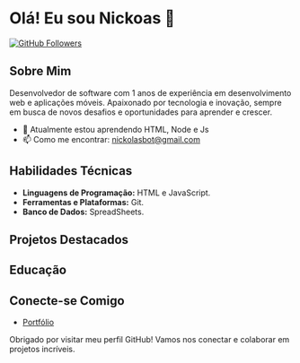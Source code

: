 # Olá! Eu sou Nickoas 👋

[![GitHub Followers](https://img.shields.io/github/followers/seuusuario?style=social)](https://github.com/NickolasBressy)

## Sobre Mim

Desenvolvedor de software com 1 anos de experiência em desenvolvimento web e aplicações móveis. Apaixonado por tecnologia e inovação, sempre em busca de novos desafios e oportunidades para aprender e crescer.

- 🌱 Atualmente estou aprendendo HTML, Node e Js
- 📫 Como me encontrar: nickolasbot@gmail.com

## Habilidades Técnicas

- **Linguagens de Programação:** HTML e JavaScript.
- **Ferramentas e Plataformas:** Git.
- **Banco de Dados:** SpreadSheets.

## Projetos Destacados

## Educação

## Conecte-se Comigo

- [Portfólio]()

Obrigado por visitar meu perfil GitHub! Vamos nos conectar e colaborar em projetos incríveis.
